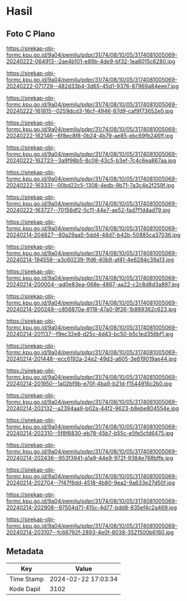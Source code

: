 # Hasil

## Foto C Plano

https://sirekap-obj-formc.kpu.go.id/9a04/pemilu/pdpr/31/74/08/10/05/3174081005069-20240222-064913--2ae4b101-e89b-4de9-bf32-1ea8015c6280.jpg

https://sirekap-obj-formc.kpu.go.id/9a04/pemilu/pdpr/31/74/08/10/05/3174081005069-20240222-071729--482d33b4-3d65-45d1-9376-87969a84eee7.jpg

https://sirekap-obj-formc.kpu.go.id/9a04/pemilu/pdpr/31/74/08/10/05/3174081005069-20240222-161815--0259dcd3-16cf-4946-87d9-caf9f73652e0.jpg

https://sirekap-obj-formc.kpu.go.id/9a04/pemilu/pdpr/31/74/08/10/05/3174081005069-20240222-162146--6f8ec8f8-0b24-4b79-ae85-ebc69fb246ff.jpg

https://sirekap-obj-formc.kpu.go.id/9a04/pemilu/pdpr/31/74/08/10/05/3174081005069-20240222-162723--3a9f98b5-8c08-43c5-b3ef-7c4c6ea867aa.jpg

https://sirekap-obj-formc.kpu.go.id/9a04/pemilu/pdpr/31/74/08/10/05/3174081005069-20240222-163331--00bd22c5-1308-4edb-9b71-7a3c4e2f259f.jpg

https://sirekap-obj-formc.kpu.go.id/9a04/pemilu/pdpr/31/74/08/10/05/3174081005069-20240222-163727--70156df2-5c11-44e7-ae52-fad7f1d4ad79.jpg

https://sirekap-obj-formc.kpu.go.id/9a04/pemilu/pdpr/31/74/08/10/05/3174081005069-20240214-204827--80a29aa5-5dd4-48d7-b42b-50885ca37036.jpg

https://sirekap-obj-formc.kpu.go.id/9a04/pemilu/pdpr/31/74/08/10/05/3174081005069-20240214-194558--a3c60239-1fd6-40b9-af41-4e6284c39a13.jpg

https://sirekap-obj-formc.kpu.go.id/9a04/pemilu/pdpr/31/74/08/10/05/3174081005069-20240214-200004--ad0e83ea-068e-4867-aa22-c2c8d8d3a897.jpg

https://sirekap-obj-formc.kpu.go.id/9a04/pemilu/pdpr/31/74/08/10/05/3174081005069-20240214-200248--c856870a-8118-47a0-9f26-1b889362c623.jpg

https://sirekap-obj-formc.kpu.go.id/9a04/pemilu/pdpr/31/74/08/10/05/3174081005069-20240214-201137--f9ec32e8-d25c-4d43-bc50-b5c1ed356bf1.jpg

https://sirekap-obj-formc.kpu.go.id/9a04/pemilu/pdpr/31/74/08/10/05/3174081005069-20240214-201448--ecc6192a-24e2-49d3-a605-3e619019ae44.jpg

https://sirekap-obj-formc.kpu.go.id/9a04/pemilu/pdpr/31/74/08/10/05/3174081005069-20240214-201950--1a02bf9b-e70f-4ba9-b21d-f1544916c2b0.jpg

https://sirekap-obj-formc.kpu.go.id/9a04/pemilu/pdpr/31/74/08/10/05/3174081005069-20240214-202132--a2394aa9-b02a-44f2-9623-b8ebe804554e.jpg

https://sirekap-obj-formc.kpu.go.id/9a04/pemilu/pdpr/31/74/08/10/05/3174081005069-20240214-202310--5f8f6830-eb78-45b7-b55c-e5fe5cfd6475.jpg

https://sirekap-obj-formc.kpu.go.id/9a04/pemilu/pdpr/31/74/08/10/05/3174081005069-20240214-202436--953f3941-a1a9-44e9-972f-9384e768bffe.jpg

https://sirekap-obj-formc.kpu.go.id/9a04/pemilu/pdpr/31/74/08/10/05/3174081005069-20240214-202704--7f47f6dd-4518-4b80-9ea2-9a633e27d50f.jpg

https://sirekap-obj-formc.kpu.go.id/9a04/pemilu/pdpr/31/74/08/10/05/3174081005069-20240214-202908--97504d71-415c-4d77-bdd8-835ef4c2a469.jpg

https://sirekap-obj-formc.kpu.go.id/9a04/pemilu/pdpr/31/74/08/10/05/3174081005069-20240214-203107--fc66792f-2893-4e0f-8038-3521500b6160.jpg


## Metadata

| Key        | Value               |
| ---------- | ------------------- |
| Time Stamp | 2024-02-22 17:03:34 |
| Kode Dapil | 3102                |



